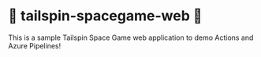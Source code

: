 # 🚀 tailspin-spacegame-web 🌌

This is a sample Tailspin Space Game web application to demo Actions and Azure Pipelines!
